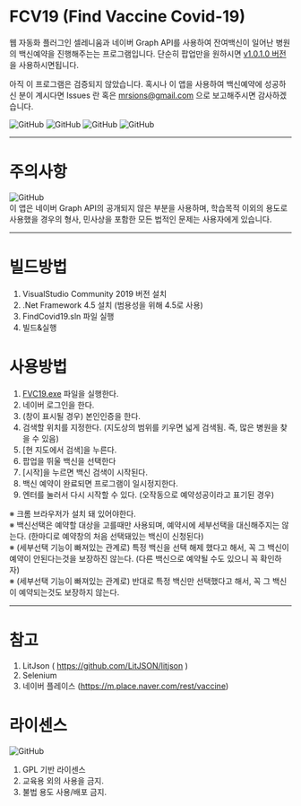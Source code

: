# FCV19 (Find Vaccine Covid-19)

웹 자동화 플러그인 셀레니움과 네이버 Graph API를 사용하여 잔여백신이 일어난 병원의 백신예약을 진행해주는는 프로그램입니다.
단순히 팝업만을 원하시면 [v1.0.1.0 버전](https://github.com/mrsions/FindCovid19/releases/tag/v1.0.1.0)을 사용하시면됩니다.

아직 이 프로그램은 검증되지 않았습니다. 혹시나 이 앱을 사용하여 백신예약에 성공하신 분이 계시다면 Issues 란 혹은 mrsions@gmail.com 으로 보고해주시면 감사하겠습니다.

![GitHub](https://img.shields.io/badge/-.NET%20Framework%204.5-512BD4?style=float-square&logo=.NET)
![GitHub](https://img.shields.io/badge/-LitJson-000000?style=float-square&logo=JSON)
![GitHub](https://img.shields.io/badge/-Chrome-7F0000?style=float-square&logo=Chrome%20Browser)
![GitHub](https://img.shields.io/badge/-Selenium-00887F?style=float-square)

<hr>

# 주의사항

![GitHub](https://img.shields.io/badge/-경고-F40D12?style=float-square&logo=AdBlock)<br>
이 앱은 네이버 Graph API의 공개되지 않은 부분을 사용하며, 학습목적 이외의 용도로 사용했을 경우의 형사, 민사상을 포함한 모든 법적인 문제는 사용자에게 있습니다.

<hr>

# 빌드방법

1. VisualStudio Community 2019 버전 설치
2. .Net Framework 4.5 설치 (범용성을 위해 4.5로 사용)
3. FindCovid19.sln 파일 실행
4. 빌드&실행

# 사용방법

1. [FVC19.exe](https://github.com/mrsions/FindCovid19/releases) 파일을  실행한다.
2. 네이버 로그인을 한다.
3. (창이 표시될 경우) 본인인증을 한다.
6. 검색할 위치를 지정한다. (지도상의 범위를 키우면 넓게 검색됨. 즉, 많은 병원을 찾을 수 있음)
7. [현 지도에서 검색]을 누른다.
8. 팝업을 뛰울 백신을 선택한다 
9. [시작]을 누르면 백신 검색이 시작된다.
10. 백신 예약이 완료되면 프로그램이 일시정지한다. 
11. 엔터를 눌러서 다시 시작할 수 있다. (오작동으로 예약성공이라고 표기된 경우)

※ 크롬 브라우저가 설치 돼 있어야한다.<br>
※ 백신선택은 예약할 대상을 고를때만 사용되며, 예약시에 세부선택을 대신해주지는 않는다. (한마디로 예약창의 처음 선택돼있는 백신이 신청된다)<br>
※ (세부선택 기능이 빠져있는 관계로) 특정 백신을 선택 해제 했다고 해서, 꼭 그 백신이 예약이 안된다는것을 보장하진 않는다. (다른 백신으로 예약될 수도 있으니 꼭 확인하자)<br>
※ (세부선택 기능이 빠져있는 관계로) 반대로 특정 백신만 선택했다고 해서, 꼭 그 백신이 예약되는것도 보장하지 않는다. <br>

<hr>

# 참고

1. LitJson ( https://github.com/LitJSON/litjson )
1. Selenium
2. 네이버 플레이스 (https://m.place.naver.com/rest/vaccine)

# 라이센스
![GitHub](https://img.shields.io/badge/License-GPL-green?style=float-square)
1. GPL 기반 라이센스
2. 교육용 외의 사용을 금지.
4. 불법 용도 사용/배포 금지.
